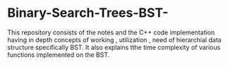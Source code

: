 # Binary-Search-Trees-BST-
This repository consists of the notes and the C++ code implementation having in depth concepts of working , utilization , need of hierarchial data structure specifically BST. It also explains tthe time complexity of various functions implemented on the BST.
